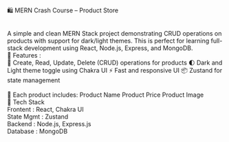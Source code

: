 🛍️ MERN Crash Course – Product Store

<br/>
A simple and clean MERN Stack project demonstrating CRUD operations on products with support for dark/light themes. This is perfect for learning full-stack development using React, Node.js, Express, and MongoDB.

<br/>
📸 Features :
<br/>
🔧 Create, Read, Update, Delete (CRUD) operations for products
🌓 Dark and Light theme toggle using Chakra UI
⚡ Fast and responsive UI
📦 Zustand for state management

<br/>
<br/>
📝 Each product includes:
Product Name
Product Price
Product Image

<br/>
🧱 Tech Stack
<br/>
Frontent : React, Chakra UI
<br/>
State Mgmt : Zustand
<br/>
Backend : Node.js, Express.js
<br/>
Database : MongoDB
<br/>